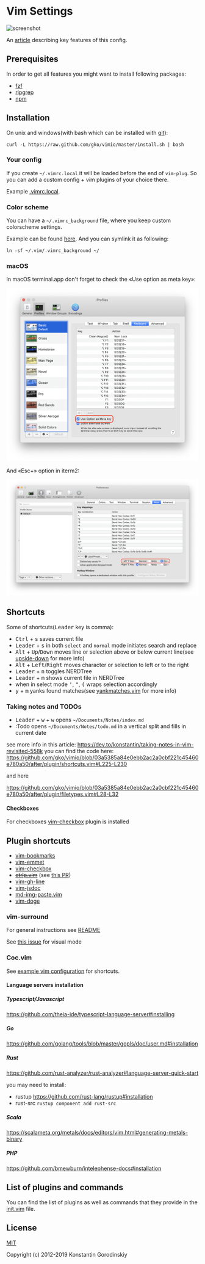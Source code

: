 # Vim Settings

![screenshot](https://raw.github.com/gko/vimio/master/screenshot.png)

An [article](https://dev.to/konstantin/configuring-a-perfect-editor-for-frontend-development-1pe5) describing key features of this config.

## Prerequisites

In order to get all features you might want to install following packages:

- [fzf](https://github.com/junegunn/fzf)
- [ripgrep](https://github.com/BurntSushi/ripgrep)
- [npm](https://www.npmjs.com/get-npm)

## Installation

On unix and windows(with bash which can be installed with [git](http://msysgit.github.io/)):

```shell
curl -L https://raw.github.com/gko/vimio/master/install.sh | bash
```

### Your config

If you create `~/.vimrc.local` it will be loaded before the end of `vim-plug`.
So you can add a custom config + vim plugins of your choice there.

Example [.vimrc.local](/.vimrc.local).

### Color scheme

You can have a `~/.vimrc_background` file, where you keep custom colorscheme
settings.

Example can be found [here](/.vimrc_background). And you can symlink it as
following:
```shell
ln -sf ~/.vim/.vimrc_background ~/
```

### macOS

In macOS terminal.app don't forget to check the «Use option as meta key»:

![terminal](https://raw.githubusercontent.com/gko/upside-down/master/terminal.png)

And «Esc+» option in iterm2:

![iterm2](https://raw.githubusercontent.com/gko/upside-down/master/iterm2.png)

## Shortcuts

Some of shortcuts(<kbd>Leader</kbd> key is comma):

- <kbd>Ctrl</kbd> + <kbd>s</kbd> saves current file
- <kbd>Leader</kbd> + <kbd>s</kbd> in both `select` and `normal` mode initiates search and replace
- <kbd>Alt</kbd> + <kbd>Up</kbd>/<kbd>Down</kbd> moves line or selection above
  or below current line(see [upside-down](https://github.com/gko/upside-down) for more info)
- <kbd>Alt</kbd> + <kbd>Left</kbd>/<kbd>Right</kbd> moves character or
  selection to left or to the right
- <kbd>Leader</kbd> + <kbd>n</kbd> toggles NERDTree
- <kbd>Leader</kbd> + <kbd>m</kbd> shows current file in NERDTree
- when in select mode <kbd>'</kbd>, <kbd>"</kbd>, <kbd>(</kbd> wraps selection accordingly
- <kbd>y</kbd> + <kbd>m</kbd> yanks found matches(see
  [yankmatches.vim](https://github.com/yko/vimio/blob/master/after/plugin/yankmatches.vim)
  for more info)

### Taking notes and TODOs

- <kbd>Leader</kbd> + <kbd>w</kbd> + <kbd>w</kbd> opens `~/Documents/Notes/index.md`
- :Todo opens `~/Documents/Notes/todo.md` in a vertical split and fills in current date

see more info in this article: https://dev.to/konstantin/taking-notes-in-vim-revisited-558k
you can find the code here:
https://github.com/gko/vimio/blob/03a5385a84e0ebb2ac2a0cbf221c45460e780a50/after/plugin/shortcuts.vim#L225-L230

and here

https://github.com/gko/vimio/blob/03a5385a84e0ebb2ac2a0cbf221c45460e780a50/after/plugin/filetypes.vim#L28-L32

#### Checkboxes

For checkboxes [vim-checkbox](https://github.com/jkramer/vim-checkbox#usage) plugin is installed

## Plugin shortcuts

- [vim-bookmarks](https://github.com/MattesGroeger/vim-bookmarks#usage)
- [vim-emmet](https://github.com/mattn/emmet-vim#quick-tutorial)
- [vim-checkbox](https://github.com/jkramer/vim-checkbox#usage)
- ~~[ctrlp.vim](https://github.com/ctrlpvim/ctrlp.vim#basic-usage)~~ (see [this PR](https://github.com/gko/vimio/pull/17))
- [vim-gh-line](https://github.com/ruanyl/vim-gh-line#how-to-use)
- [vim-jsdoc](https://github.com/heavenshell/vim-jsdoc#usage)
- [md-img-paste.vim](https://github.com/ferrine/md-img-paste.vim#usage)
- [vim-doge](https://github.com/kkoomen/vim-doge#gdoge_mapping)

### vim-surround

For general instructions see
[README](https://github.com/tpope/vim-surround#surroundvim)

See [this issue](https://github.com/tpope/vim-surround/issues/220) for visual mode

### Coc.vim

See [example vim configuration](https://github.com/neoclide/coc.nvim#example-vim-configuration) for shortcuts.

#### Language servers installation

##### Typescript/Javascript

https://github.com/theia-ide/typescript-language-server#installing

##### Go

https://github.com/golang/tools/blob/master/gopls/doc/user.md#installation

##### Rust

https://github.com/rust-analyzer/rust-analyzer#language-server-quick-start

you may need to install:

- rustup https://github.com/rust-lang/rustup#installation
- rust-src `rustup component add rust-src`

##### Scala

https://scalameta.org/metals/docs/editors/vim.html#generating-metals-binary

##### PHP

https://github.com/bmewburn/intelephense-docs#installation

## List of plugins and commands

You can find the list of plugins as well as commands that they provide in the [init.vim](https://github.com/gko/vimio/blob/master/init.vim) file.

## License

[MIT](http://opensource.org/licenses/MIT)

Copyright (c) 2012-2019 Konstantin Gorodinskiy
